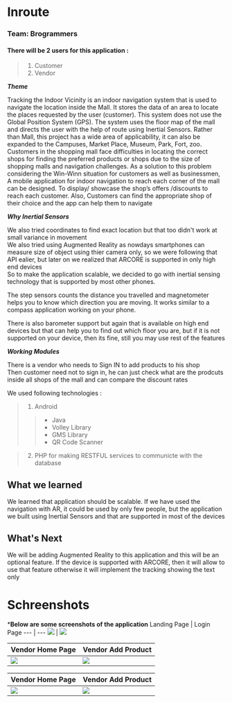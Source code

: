 # Inroute
### Team: Brogrammers
#### There will be 2 users for this application :
> 1. Customer
> 2. Vendor

***Theme***

<p> Tracking the Indoor Vicinity is an indoor navigation system that is used to navigate the location inside 
the Mall. It stores the data of an area to locate the places requested by the user (customer). This system 
does not use the Global Position System (GPS). The system uses the floor map of the mall and directs 
the user with the help of route using Inertial Sensors. Rather than Mall, this project has a wide area 
of applicability, it can also be expanded to the Campuses, Market Place, Museum, Park, Fort, zoo.
Customers in the shopping mall face difficulties in locating the correct shops for finding the preferred 
products or shops due to the size of shopping malls and navigation challenges. As a solution to this 
problem considering the Win-Winn situation for customers as well as businessmen, A mobile 
application for indoor navigation to reach each corner of the mall can be designed. To display/ 
showcase the shop’s offers /discounts to reach each customer. Also, Customers can find the appropriate 
shop of their choice and the app can help them to navigate </p>

***Why Inertial Sensors***
<p>We also tried coordinates to find exact location but that too didn't work at small variance in movement<br>
We also tried using Augmented Reality as nowdays smartphones can measure size of object using thier camera only, so we were following that API ealier, but later on we realized that ARCORE is supported in only high end devices<br>
So to make the application scalable, we decided to go with inertial sensing technology that is supported by most other phones.
</p>
<p>The step sensors counts the distance you travelled and magnetometer helps you to know which direction you are moving. It works similar to a compass application working on your phone.</p>
<p>There is also barometer support but again that is available on high end devices but that can help you to find out which floor you are, but if it is not supported on your device, then its fine, still you may use rest of the features</p>


***Working Modules***
<p>There is a vendor who needs to Sign IN to add products to his shop<br>
Then customer need not to sign in, he can just check what are the prodcuts inside all shops of the mall and can compare the discount rates</p>
<p>We used following technologies :</p>

> 1. Android
>> - Java
>> - Volley Library
>> - GMS Library
>> - QR Code Scanner

> 2.  PHP for making RESTFUL services to communicte with the database


## What we learned
<p>We learned that application should be scalable. If we have used the navigation with AR, it could be used by only few people, but the application we built using Inertial Sensors and that are supported in most of the devices </p>

## What's Next
<p>We will be adding Augmented Reality to this application and this will be an optional feature. If the device is supported with ARCORE, then it will allow to use that feature otherwise it will implement the tracking showing the text only</p>

# Schreenshots
  
  ***Below are some screenshots of the application**
Landing Page | Login Page
--- | ---
![](screenshots/landing.jpeg) | ![](screenshots/login.jpeg)

Vendor Home Page | Vendor Add Product
--- | ---
![](screenshots/vendorlanding.jpeg) | ![](screenshots/updatevendor.jpeg)

Vendor Home Page | Vendor Add Product
--- | ---
![](screenshots/allcusto.jpeg) | ![](screenshots/prodcutcus.jpeg)

  






